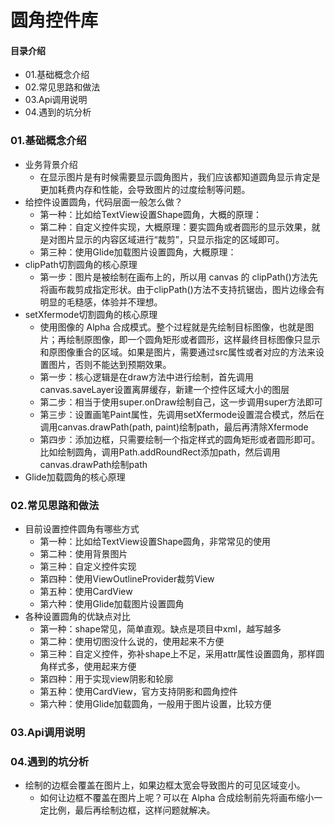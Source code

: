 # 圆角控件库
#### 目录介绍
- 01.基础概念介绍
- 02.常见思路和做法
- 03.Api调用说明
- 04.遇到的坑分析



### 01.基础概念介绍
- 业务背景介绍
    - 在显示图片是有时候需要显示圆角图片，我们应该都知道圆角显示肯定是更加耗费内存和性能，会导致图片的过度绘制等问题。
- 给控件设置圆角，代码层面一般怎么做？
    - 第一种：比如给TextView设置Shape圆角，大概的原理：
    - 第二种：自定义控件实现，大概原理：要实圆角或者圆形的显示效果，就是对图片显示的内容区域进行“裁剪”，只显示指定的区域即可。
    - 第三种：使用Glide加载图片设置圆角，大概原理：
- clipPath切割圆角的核心原理
    - 第一步：图片是被绘制在画布上的，所以用 canvas 的 clipPath()方法先将画布裁剪成指定形状。由于clipPath()方法不支持抗锯齿，图片边缘会有明显的毛糙感，体验并不理想。
- setXfermode切割圆角的核心原理
    - 使用图像的 Alpha 合成模式。整个过程就是先绘制目标图像，也就是图片；再绘制原图像，即一个圆角矩形或者圆形，这样最终目标图像只显示和原图像重合的区域。如果是图片，需要通过src属性或者对应的方法来设置图片，否则不能达到预期效果。
    - 第一步：核心逻辑是在draw方法中进行绘制，首先调用canvas.saveLayer设置离屏缓存，新建一个控件区域大小的图层
    - 第二步：相当于使用super.onDraw绘制自己，这一步调用super方法即可
    - 第三步：设置画笔Paint属性，先调用setXfermode设置混合模式，然后在调用canvas.drawPath(path, paint)绘制path，最后再清除Xfermode
    - 第四步：添加边框，只需要绘制一个指定样式的圆角矩形或者圆形即可。比如绘制圆角，调用Path.addRoundRect添加path，然后调用canvas.drawPath绘制path
- Glide加载圆角的核心原理



### 02.常见思路和做法
- 目前设置控件圆角有哪些方式
    - 第一种：比如给TextView设置Shape圆角，非常常见的使用
    - 第二种：使用背景图片
    - 第三种：自定义控件实现
    - 第四种：使用ViewOutlineProvider裁剪View
    - 第五种：使用CardView
    - 第六种：使用Glide加载图片设置圆角
- 各种设置圆角的优缺点对比
    - 第一种：shape常见，简单直观。缺点是项目中xml，越写越多
    - 第二种：使用切图没什么说的，使用起来不方便
    - 第三种：自定义控件，弥补shape上不足，采用attr属性设置圆角，那样圆角样式多，使用起来方便
    - 第四种：用于实现view阴影和轮廓
    - 第五种：使用CardView，官方支持阴影和圆角控件
    - 第六种：使用Glide加载圆角，一般用于图片设置，比较方便




### 03.Api调用说明




### 04.遇到的坑分析
- 绘制的边框会覆盖在图片上，如果边框太宽会导致图片的可见区域变小。
    - 如何让边框不覆盖在图片上呢？可以在 Alpha 合成绘制前先将画布缩小一定比例，最后再绘制边框，这样问题就解决。















